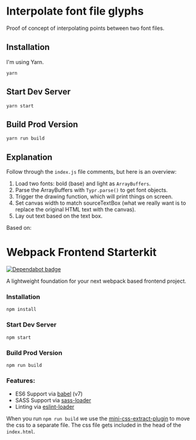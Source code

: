 # Interpolate font file glyphs

Proof of concept of interpolating points between two font files.

## Installation

I'm using Yarn.

```
yarn
```

## Start Dev Server

```
yarn start
```

## Build Prod Version

```
yarn run build
```

## Explanation

Follow through the `index.js` file comments, but here is an overview:

1. Load two fonts: bold (base) and light as `ArrayBuffers`.
2. Parse the ArrayBuffers with `Typr.parse()` to get font objects.
3. Trigger the drawing function, which will print things on screen.
4. Set canvas width to match sourceTextBox (what we really want is to replace the original HTML text with the canvas).
5. Lay out text based on the text box.





Based on:

# Webpack Frontend Starterkit

[![Dependabot badge](https://flat.badgen.net/dependabot/wbkd/webpack-starter?icon=dependabot)](https://dependabot.com/)

A lightweight foundation for your next webpack based frontend project.


### Installation

```
npm install
```

### Start Dev Server

```
npm start
```

### Build Prod Version

```
npm run build
```

### Features:

* ES6 Support via [babel](https://babeljs.io/) (v7)
* SASS Support via [sass-loader](https://github.com/jtangelder/sass-loader)
* Linting via [eslint-loader](https://github.com/MoOx/eslint-loader)

When you run `npm run build` we use the [mini-css-extract-plugin](https://github.com/webpack-contrib/mini-css-extract-plugin) to move the css to a separate file. The css file gets included in the head of the `index.html`.
